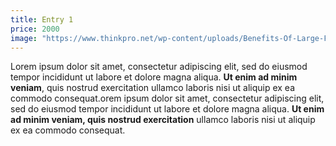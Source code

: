 ```yaml
---
title: Entry 1
price: 2000
image: "https://www.thinkpro.net/wp-content/uploads/Benefits-Of-Large-Format-Printing-862x517.jpg"
---
```


Lorem ipsum dolor sit amet, consectetur adipiscing elit, sed do eiusmod tempor incididunt ut labore et dolore magna aliqua. **Ut enim ad minim veniam**, quis nostrud exercitation ullamco laboris nisi ut aliquip ex ea commodo consequat.orem ipsum dolor sit amet, consectetur adipiscing elit, sed do eiusmod tempor incididunt ut labore et dolore magna aliqua. **Ut enim ad minim veniam, quis nostrud exercitation** ullamco laboris nisi ut aliquip ex ea commodo consequat.
